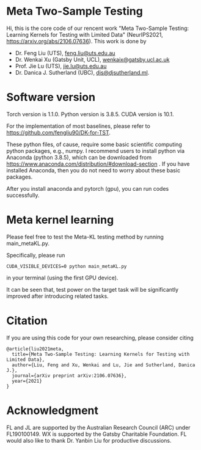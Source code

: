 # Meta Two-Sample Testing

Hi, this is the core code of our rencent work "Meta Two-Sample Testing: Learning Kernels for Testing with Limited Data" (NeurIPS2021, https://arxiv.org/abs/2106.07636). This work is done by 

- Dr. Feng Liu (UTS), feng.liu@uts.edu.au
- Dr. Wenkai Xu (Gatsby Unit, UCL), wenkaix@gatsby.ucl.ac.uk
- Prof. Jie Lu (UTS), jie.lu@uts.edu.au
- Dr. Danica J. Sutherland (UBC), djs@djsutherland.ml.


# Software version
Torch version is 1.1.0. Python version is 3.8.5. CUDA version is 10.1.

For the implementation of most baselines, please refer to https://github.com/fengliu90/DK-for-TST.

These python files, of cause, require some basic scientific computing python packages, e.g., numpy. I recommend users to install python via Anaconda (python 3.8.5), which can be downloaded from https://www.anaconda.com/distribution/#download-section . If you have installed Anaconda, then you do not need to worry about these basic packages.

After you install anaconda and pytorch (gpu), you can run codes successfully.

# Meta kernel learning

Please feel free to test the Meta-KL testing method by running main_metaKL.py.

Specifically, please run

```
CUDA_VISIBLE_DEVICES=0 python main_metaKL.py
```

in your terminal (using the first GPU device).

It can be seen that, test power on the target task will be significantly improved after introducing related tasks.


# Citation
If you are using this code for your own researching, please consider citing
```
@article{liu2021meta,
  title={Meta Two-Sample Testing: Learning Kernels for Testing with Limited Data},
  author={Liu, Feng and Xu, Wenkai and Lu, Jie and Sutherland, Danica J.},
  journal={arXiv preprint arXiv:2106.07636},
  year={2021}
}
```

# Acknowledgment
FL and JL are supported by the Australian Research Council (ARC) under FL190100149. WX is supported by the Gatsby Charitable Foundation. FL would also like to thank Dr. Yanbin Liu for productive discussions.
